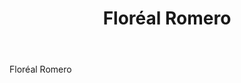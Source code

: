﻿---
title: Floréal Romero
huis:  Dom. Le Bouscas
regio: Le Gers
photo: romero.jpg
layout: wijnhuis 

wijnen:
    - naam: La Cuvée 100 Noms'12 
      ref:   
      app:  Vin de France
      type: Blanc sec
      cep:  Colombard/Ugni blanc
      prijs: 7.95€
    
    - naam: 
      ref:   
      app:  
      type: 
      cep:   
      prijs: 
    
    - naam: 
      ref:   
      app:  
      type: 
      cep:  
      prijs:
      
    
---
Floréal Romero



